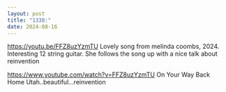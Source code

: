 ```yaml
---
layout: post
title: "1338:"
date: 2024-08-16
---
```


https://youtu.be/FFZ8uzYzmTU
Lovely song from melinda coombs, 2024.
Interesting 12 string guitar. She follows the song up with a nice talk about reinvention

https://www.youtube.com/watch?v=FFZ8uzYzmTU
On Your Way Back Home
Utah..beautiful...reinvention
